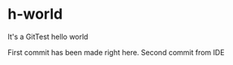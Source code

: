 # h-world
It's a GitTest hello world

First commit has been made right here.
Second commit from IDE
